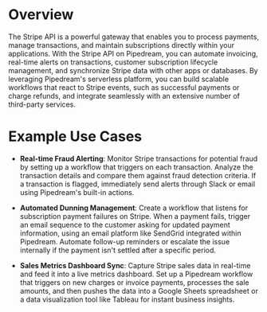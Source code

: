 # Overview

The Stripe API is a powerful gateway that enables you to process payments, manage transactions, and maintain subscriptions directly within your applications. With the Stripe API on Pipedream, you can automate invoicing, real-time alerts on transactions, customer subscription lifecycle management, and synchronize Stripe data with other apps or databases. By leveraging Pipedream's serverless platform, you can build scalable workflows that react to Stripe events, such as successful payments or charge refunds, and integrate seamlessly with an extensive number of third-party services.

# Example Use Cases

- **Real-time Fraud Alerting**: Monitor Stripe transactions for potential fraud by setting up a workflow that triggers on each transaction. Analyze the transaction details and compare them against fraud detection criteria. If a transaction is flagged, immediately send alerts through Slack or email using Pipedream's built-in actions.

- **Automated Dunning Management**: Create a workflow that listens for subscription payment failures on Stripe. When a payment fails, trigger an email sequence to the customer asking for updated payment information, using an email platform like SendGrid integrated within Pipedream. Automate follow-up reminders or escalate the issue internally if the payment isn't settled after a specific period.

- **Sales Metrics Dashboard Sync**: Capture Stripe sales data in real-time and feed it into a live metrics dashboard. Set up a Pipedream workflow that triggers on new charges or invoice payments, processes the sale amounts, and then pushes the data into a Google Sheets spreadsheet or a data visualization tool like Tableau for instant business insights.

